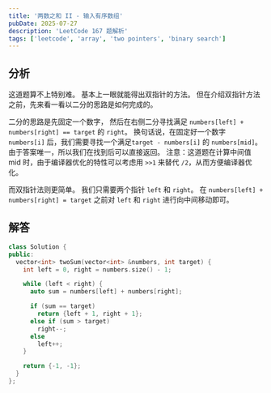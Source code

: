 ```yaml
---
title: '两数之和 II - 输入有序数组'
pubDate: 2025-07-27
description: 'LeetCode 167 题解析'
tags: ['leetcode', 'array', 'two pointers', 'binary search']
---
```


## 分析

这道题算不上特别难。
基本上一眼就能得出双指针的方法。
但在介绍双指针方法之前，先来看一看以二分的思路是如何完成的。

二分的思路是先固定一个数字，
然后在右侧二分寻找满足 `numbers[left] + numbers[right] == target` 的 `right`。
换句话说，在固定好一个数字 `numbers[i]` 后，我们需要寻找一个满足`target - numbers[i]` 的 `numbers[mid]`。
由于答案唯一，所以我们在找到后可以直接返回。
注意：这道题在计算中间值 mid 时，由于编译器优化的特性可以考虑用 `>>1` 来替代 `/2`，从而方便编译器优化。

而双指针法则更简单。
我们只需要两个指针 `left` 和 `right`。
在 `numbers[left] + numbers[right] = target` 之前对 `left` 和 `right` 进行向中间移动即可。

## 解答

```cpp
class Solution {
public:
  vector<int> twoSum(vector<int> &numbers, int target) {
    int left = 0, right = numbers.size() - 1;

    while (left < right) {
      auto sum = numbers[left] + numbers[right];

      if (sum == target)
        return {left + 1, right + 1};
      else if (sum > target)
        right--;
      else
        left++;
    }

    return {-1, -1};
  }
};
```
